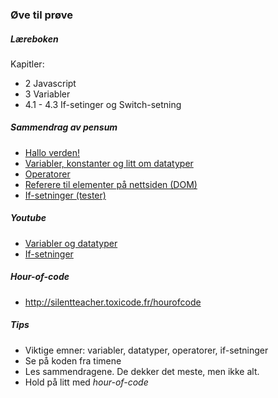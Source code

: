 ### Øve til prøve

##### Læreboken
Kapitler:
- 2 Javascript
- 3 Variabler
- 4.1 - 4.3 If-setinger og Switch-setning

##### Sammendrag av pensum
- [Hallo verden!](https://github.com/thorcc/IT2/blob/master/Fagtekster/Hallo-verden.md)  
- [Variabler, konstanter og litt om datatyper](https://github.com/thorcc/IT2/blob/master/Fagtekster/Variabler.md)  
- [Operatorer](https://github.com/thorcc/IT2/blob/master/Fagtekster/Operatorer.md)  
- [Referere til elementer på nettsiden (DOM)](https://github.com/thorcc/IT2/blob/master/Fagtekster/DOM.md)  
- [If-setninger (tester)](https://github.com/thorcc/IT2/blob/master/Fagtekster/Tester.md)

##### Youtube
- [Variabler og datatyper](https://www.youtube.com/watch?v=U0v1tuIWTro&list=PLJC9cL8YfNXqrTQvaYx5sabProlYmqUoW)  
- [If-setninger](https://www.youtube.com/watch?v=knb51nt6wC8)

##### Hour-of-code
- http://silentteacher.toxicode.fr/hourofcode

##### Tips
- Viktige emner: variabler, datatyper, operatorer, if-setninger
- Se på koden fra timene
- Les sammendragene. De dekker det meste, men ikke alt.
- Hold på litt med *hour-of-code*
